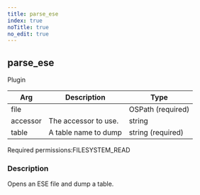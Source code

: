 ```yaml
---
title: parse_ese
index: true
noTitle: true
no_edit: true
---
```




<div class="vql_item"></div>


## parse_ese
<span class='vql_type label label-warning pull-right page-header'>Plugin</span>



<div class="vqlargs"></div>

Arg | Description | Type
----|-------------|-----
file||OSPath (required)
accessor|The accessor to use.|string
table|A table name to dump|string (required)

<span class="permission_list vql_type">Required permissions:</span><span class="permission_list linkcolour label label-important">FILESYSTEM_READ</span>

### Description

Opens an ESE file and dump a table.

